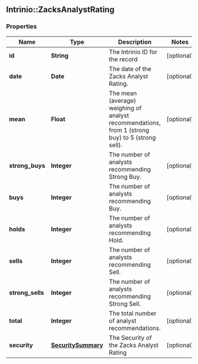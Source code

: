 ## Intrinio::ZacksAnalystRating

### Properties
Name | Type | Description | Notes
------------ | ------------- | ------------- | -------------
**id** | **String** | The Intrinio ID for the record | [optional] 
**date** | **Date** | The date of the Zacks Analyst Rating. | [optional] 
**mean** | **Float** | The mean (average) weighing of analyst recommendations, from 1 (strong buy) to 5 (strong sell). | [optional] 
**strong_buys** | **Integer** | The number of analysts recommending Strong Buy. | [optional] 
**buys** | **Integer** | The number of analysts recommending Buy. | [optional] 
**holds** | **Integer** | The number of analysts recommending Hold. | [optional] 
**sells** | **Integer** | The number of analysts recommending Sell. | [optional] 
**strong_sells** | **Integer** | The number of analysts recommending Strong Sell. | [optional] 
**total** | **Integer** | The total number of analyst recommendations. | [optional] 
**security** | [**SecuritySummary**](SecuritySummary.md) | The Security of the Zacks Analyst Rating | [optional] 


